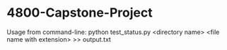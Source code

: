# 4800-Capstone-Project

Usage from command-line: python test_status.py \<directory name\> \<file name with extension\> >> output.txt
  
